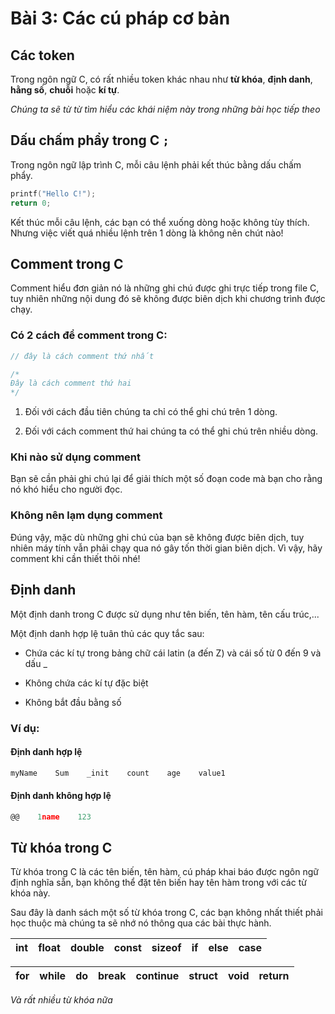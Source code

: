 # Bài 3: Các cú pháp cơ bản

## Các token

Trong ngôn ngữ C, có rất nhiều token khác nhau như **từ khóa**, **định danh**, **hằng số**, **chuỗi** hoặc **kí tự**.

*Chúng ta sẽ từ từ tìm hiểu các khái niệm này trong những bài học tiếp theo*

## Dấu chấm phẩy trong C `;`

Trong ngôn ngữ lập trình C, mỗi câu lệnh phải kết thúc bằng dấu chấm phẩy.

```c
printf("Hello C!");
return 0;
```

Kết thúc mỗi câu lệnh, các bạn có thể xuống dòng hoặc không tùy thích. Nhưng việc viết quá nhiều lệnh trên 1 dòng là không nên chút nào!

## Comment trong C

Comment hiểu đơn giản nó là những ghi chú được ghi trực tiếp trong file C, tuy nhiên những nội dung đó sẽ không được biên dịch khi chương trình được chạy.

### Có 2 cách để comment trong C:

```c
// đây là cách comment thứ nhất

/*
Đây là cách comment thứ hai
*/
```

1. Đối với cách đầu tiên chúng ta chỉ có thể ghi chú trên 1 dòng.

2. Đối với cách comment thứ hai chúng ta có thể ghi chú trên nhiều dòng.

### Khi nào sử dụng comment

Bạn sẽ cần phải ghi chú lại để giải thích một số đoạn code mà bạn cho rằng nó khó hiểu cho người đọc.

### Không nên lạm dụng comment

Đúng vậy, mặc dù những ghi chú của bạn sẽ không được biên dịch, tuy nhiên máy tính vẫn phải chạy qua nó gây tốn thời gian biên dịch. Vì vậy, hãy comment khi cần thiết thôi nhé!

## Định danh

Một định danh trong C được sử dụng như tên biến, tên hàm, tên cấu trúc,...

Một định danh hợp lệ tuân thủ các quy tắc sau:

- Chứa các kí tự trong bảng chữ cái latin (a đến Z) và cái số từ 0 đến 9 và dấu _

- Không chứa các kí tự đặc biệt

- Không bắt đầu bằng số

### Ví dụ:

#### Định danh hợp lệ

```c
myName    Sum    _init    count    age    value1
```

#### Định danh không hợp lệ

```c
@@    1name    123
```

## Từ khóa trong C

Từ khóa trong C là các tên biến, tên hàm, cú pháp khai báo được ngôn ngữ định nghĩa sẵn, bạn không thể đặt tên biến hay tên hàm trong với các từ khóa này.

Sau đây là danh sách một số từ khóa trong C, các bạn không nhất thiết phải học thuộc mà chúng ta sẽ nhớ nó thông qua các bài thực hành.

| int | float | double | const | sizeof | if  | else | case |
| --- | ----- | ------ | ----- | ------ | --- | ---- | ---- |

| for | while | do  | break | continue | struct | void | return |
| --- | ----- | --- | ----- | -------- | ------ | ---- | ------ |

*Và rất nhiều từ khóa nữa*


